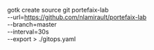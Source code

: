 gotk create source git portefaix-lab \
  --url=https://github.com/nlamirault/portefaix-lab \
  --branch=master \
  --interval=30s \
  --export > ./gitops.yaml